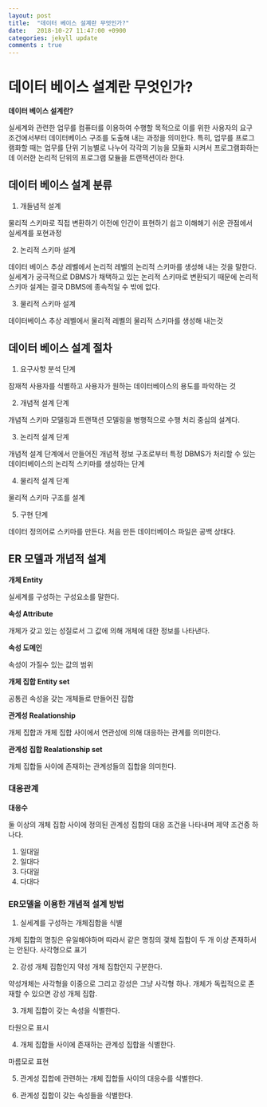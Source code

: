 ```yaml
---
layout: post
title:  "데이터 베이스 설계란 무엇인가?"
date:   2018-10-27 11:47:00 +0900
categories: jekyll update
comments : true
---
```


# 데이터 베이스 설계란 무엇인가?

**데이터 베이스 설계란?**

실세계와 관련한 업무를 컴퓨터를 이용하여 수행할 목적으로 이를 위한 사용자의 요구 조건에서부터 데이터베이스 구조를 도출해 내는 과정을 의미한다. 특히, 업무를 프로그램화할 때는 업무를 단위 기능별로 나누어 각각의 기능을 모듈화 시켜서 프로그램화하는데 이러한 논리적 단위의 프로그램 모듈을 트랜잭션이라 한다.

## 데이터 베이스 설계 분류

1. 개들념적 설계

 물리적 스키마로 직접 변환하기 이전에 인간이 표현하기 쉽고 이해해기 쉬운 관점에서 실세계를 포현과정

2. 논리적 스키마 설계

  데이터 베이스 추상 레벨에서 논리적 레벨의 논리적 스키마를 생성해 내는 것을 말한다. 실세계가 궁극적으로 DBMS가 채택하고 있는 논리적 스키마로 변환되기 때문에 논리적 스키마 설계는 결국 DBMS에 종속적일 수 밖에 없다.

3. 물리적 스키마 설계

  데이터베이스 추상 레벨에서 물리적 레벨의 물리적 스키마를 생성해 내는것

## 데이터 베이스 설계 절차

1. 요구사항 분석 단계

  잠재적 사용자를 식별하고 사용자가 원하는 데이터베이스의 용도를 파악하는 것

2. 개념적 설계 단계

  개념적 스키마 모델링과 트랜잭션 모델링을 병행적으로 수행 처리 중심의 설계다.

3. 논리적 설계 단계

  개념적 설계 단계에서 만들어진 개념적 정보 구조로부터 특정 DBMS가 처리할 수 있는 데이터베이스의 논리적 스키마를 생성하는 단계

4. 물리적 설계 단계

  물리적 스키마 구조를 설계

5. 구현 단계

  데이터 정의어로 스키마를 만든다. 처음 만든 데이터베이스 파일은 공백 상태다.

## ER 모델과 개념적 설계

**개체 Entity**

실세계를 구성하는 구성요소를 말한다.

**속성 Attribute**

개체가 갖고 있는 성질로서 그 값에 의해 개체에 대한 정보를 나타낸다.

**속성 도메인**

속성이 가질수 있는 값의 범위

**개체 집합 Entity set**

공통괸 속성을 갖는 개체들로 만들어진 집합

**관계성 Realationship**

개체 집합과 개체 집합 사이에서 연관성에 의해 대응하는 관계를 의미한다.

**관계성 집합 Realationship set**

개체 집합들 사이에 존재하는 관계성들의 집합을 의미한다.

### 대응관계

**대응수**

둘 이상의 개체 집합 사이에 정의된 관계성 집합의 대응 조건을 나타내며 제약 조건중 하나다.

1. 일대일
2. 일대다
3. 다대일
4. 다대다

### ER모델을 이용한 개념적 설계 방법

1. 실세계를 구성하는 개체집합을 식별

  개체 집합의 명칭은 유일해야하며 따라서 같은 명칭의 갳체 집합이 두 개 이상 존재하서는 안된다. 사각형으로 표기

2. 강성 개체 집합인지 약성 개체 집합인지 구분한다.

  약성개체는 사각형을 이중으로 그리고 강성은 그냥 사각형 하나. 개체가 독립적으로 존재할 수 있으면 강성 개체 집합.

3. 개체 집합이 갖는 속성을 식별한다.

  타원으로 표시

4. 개체 집합들 사이에 존재하는 관계성 집합을 식별한다.

  마름모로 표현

5. 관계성 집합에 관련하는 개체 집합들 사이의 대응수를 식별한다.

6. 관계성 집합이 갖는 속성들을 식별한다.
